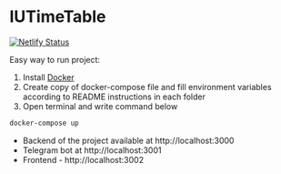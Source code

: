 # IUTimeTable

[![Netlify Status](https://api.netlify.com/api/v1/badges/bc14b8a5-8d3a-47cd-acb2-35077c0798e9/deploy-status)](https://app.netlify.com/sites/iutimetable/deploys)

Easy way to run project:

1. Install [Docker](https://www.docker.com/get-started)
2. Create copy of docker-compose file and fill environment variables according to README instructions in each folder
3. Open terminal and write command below

```bash
docker-compose up
```

- Backend of the project available at http://localhost:3000
- Telegram bot at http://localhost:3001
- Frontend - http://localhost:3002
